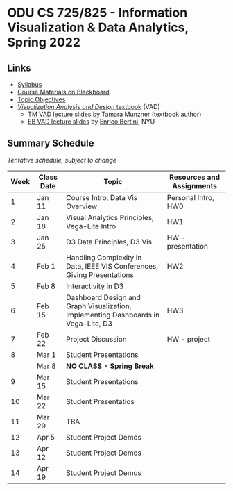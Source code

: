 # ODU CS 725/825 - Information Visualization & Data Analytics, Spring 2022

## Links

* [Syllabus](syllabus.md)
* [Course Materials on Blackboard](https://www.blackboard.odu.edu/ultra/courses/_385481_1/cl/outline)
* [Topic Objectives](objectives.md)
* [*Visualization Analysis and Design* textbook](https://www.cs.ubc.ca/~tmm/vadbook/) (VAD)
  * [TM VAD lecture slides](https://www.cs.ubc.ca/~tmm/talks.html#vadallslides) by Tamara Munzner (textbook author)
  * [EB VAD lecture slides](http://bit.ly/lecture-slides-iv16) by [Enrico Bertini](http://enrico.bertini.io/), NYU

## Summary Schedule

*Tentative schedule, subject to change*

|Week |Class Date|Topic|Resources and Assignments| 
|---|---|---|---|
|1|	Jan 11|	Course Intro, Data Vis Overview | Personal Intro, HW0 |
|2|	Jan 18|	Visual Analytics Principles, Vega-Lite Intro  | HW1 |
|3|	Jan 25|	D3 Data Principles, D3 Vis  | HW - presentation |
|4|	Feb 1| Handling Complexity in Data, IEEE VIS Conferences, Giving Presentations | HW2 |
|5|	Feb 8| Interactivity in D3| |
|6|	Feb 15|	Dashboard Design and Graph Visualization, Implementing Dashboards in Vega-Lite, D3| HW3 |
|7|	Feb 22|	Project Discussion | HW - project |
|8|	Mar 1|	Student Presentations | |
||	Mar 8|	**NO CLASS - Spring Break** | |
|9|	Mar 15|	Student Presentations | |
|10| Mar 22|	Student Presentatios | |
|11| Mar 29|	TBA | |
|12| Apr 5|	Student Project Demos | | 
|13| Apr 12|	Student Project Demos | | 
|14| Apr 19|	Student Project Demos | | 
